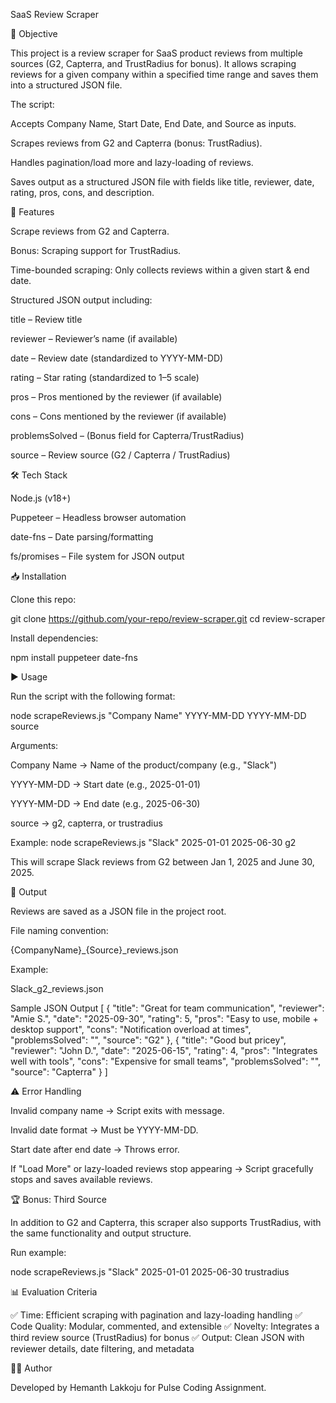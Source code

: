 SaaS Review Scraper

📌 Objective

This project is a review scraper for SaaS product reviews from multiple sources (G2, Capterra, and TrustRadius for bonus). It allows scraping reviews for a given company within a specified time range and saves them into a structured JSON file.

The script:

Accepts Company Name, Start Date, End Date, and Source as inputs.

Scrapes reviews from G2 and Capterra (bonus: TrustRadius).

Handles pagination/load more and lazy-loading of reviews.

Saves output as a structured JSON file with fields like title, reviewer, date, rating, pros, cons, and description.

🚀 Features

Scrape reviews from G2 and Capterra.

Bonus: Scraping support for TrustRadius.

Time-bounded scraping: Only collects reviews within a given start & end date.

Structured JSON output including:

title – Review title

reviewer – Reviewer’s name (if available)

date – Review date (standardized to YYYY-MM-DD)

rating – Star rating (standardized to 1–5 scale)

pros – Pros mentioned by the reviewer (if available)

cons – Cons mentioned by the reviewer (if available)

problemsSolved – (Bonus field for Capterra/TrustRadius)

source – Review source (G2 / Capterra / TrustRadius)

🛠️ Tech Stack

Node.js (v18+)

Puppeteer – Headless browser automation

date-fns – Date parsing/formatting

fs/promises – File system for JSON output

📥 Installation

Clone this repo:

git clone https://github.com/your-repo/review-scraper.git
cd review-scraper


Install dependencies:

npm install puppeteer date-fns

▶️ Usage

Run the script with the following format:

node scrapeReviews.js "Company Name" YYYY-MM-DD YYYY-MM-DD source

Arguments:

Company Name → Name of the product/company (e.g., "Slack")

YYYY-MM-DD → Start date (e.g., 2025-01-01)

YYYY-MM-DD → End date (e.g., 2025-06-30)

source → g2, capterra, or trustradius

Example:
node scrapeReviews.js "Slack" 2025-01-01 2025-06-30 g2


This will scrape Slack reviews from G2 between Jan 1, 2025 and June 30, 2025.

📂 Output

Reviews are saved as a JSON file in the project root.

File naming convention:

{CompanyName}_{Source}_reviews.json


Example:

Slack_g2_reviews.json

Sample JSON Output
[
  {
    "title": "Great for team communication",
    "reviewer": "Amie S.",
    "date": "2025-09-30",
    "rating": 5,
    "pros": "Easy to use, mobile + desktop support",
    "cons": "Notification overload at times",
    "problemsSolved": "",
    "source": "G2"
  },
  {
    "title": "Good but pricey",
    "reviewer": "John D.",
    "date": "2025-06-15",
    "rating": 4,
    "pros": "Integrates well with tools",
    "cons": "Expensive for small teams",
    "problemsSolved": "",
    "source": "Capterra"
  }
]

⚠️ Error Handling

Invalid company name → Script exits with message.

Invalid date format → Must be YYYY-MM-DD.

Start date after end date → Throws error.

If "Load More" or lazy-loaded reviews stop appearing → Script gracefully stops and saves available reviews.

🏆 Bonus: Third Source

In addition to G2 and Capterra, this scraper also supports TrustRadius, with the same functionality and output structure.

Run example:

node scrapeReviews.js "Slack" 2025-01-01 2025-06-30 trustradius

📊 Evaluation Criteria

✅ Time: Efficient scraping with pagination and lazy-loading handling
✅ Code Quality: Modular, commented, and extensible
✅ Novelty: Integrates a third review source (TrustRadius) for bonus
✅ Output: Clean JSON with reviewer details, date filtering, and metadata

👨‍💻 Author

Developed by Hemanth Lakkoju for Pulse Coding Assignment.
